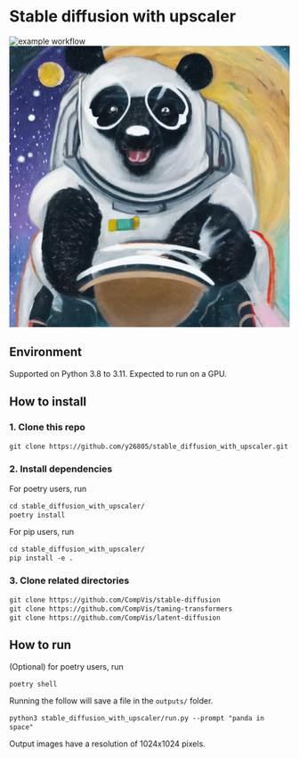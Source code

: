 
# Stable diffusion with upscaler
![example workflow](https://github.com/y26805/stable_diffusion_with_upscaler/actions/workflows/github-actions.yml/badge.svg)
![Panda in space](./panda-in-space.png)


## Environment
Supported on Python 3.8 to 3.11.
Expected to run on a GPU.

## How to install
### 1. Clone this repo
```
git clone https://github.com/y26805/stable_diffusion_with_upscaler.git
```

### 2. Install dependencies
For poetry users, run
```
cd stable_diffusion_with_upscaler/
poetry install
```

For pip users,  run
```
cd stable_diffusion_with_upscaler/
pip install -e .
```

### 3. Clone related directories
```
git clone https://github.com/CompVis/stable-diffusion
git clone https://github.com/CompVis/taming-transformers
git clone https://github.com/CompVis/latent-diffusion
```

## How to run

(Optional) for poetry users, run
```
poetry shell
```

Running the follow will save a file in the `outputs/` folder.
```
python3 stable_diffusion_with_upscaler/run.py --prompt "panda in space"
```

Output images have a resolution of 1024x1024 pixels.
